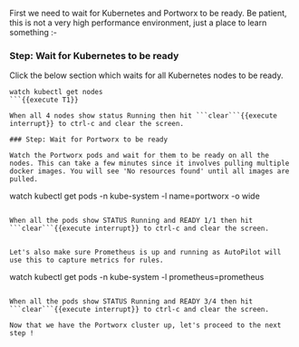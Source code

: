 First we need to wait for Kubernetes and Portworx to be ready. Be patient, this is not a very high performance environment, just a place to learn something :-

### Step: Wait for Kubernetes to be ready

Click the below section which waits for all Kubernetes nodes to be ready.
```
watch kubectl get nodes
```{{execute T1}}

When all 4 nodes show status Running then hit ```clear```{{execute interrupt}} to ctrl-c and clear the screen.

### Step: Wait for Portworx to be ready

Watch the Portworx pods and wait for them to be ready on all the nodes. This can take a few minutes since it involves pulling multiple docker images. You will see 'No resources found' until all images are pulled.

```
watch kubectl get pods -n kube-system -l name=portworx -o wide
```{{execute T1}}

When all the pods show STATUS Running and READY 1/1 then hit ```clear```{{execute interrupt}} to ctrl-c and clear the screen.


Let's also make sure Prometheus is up and running as AutoPilot will use this to capture metrics for rules.
```
watch kubectl get pods -n kube-system -l prometheus=prometheus
```{{execute T1}}

When all the pods show STATUS Running and READY 3/4 then hit ```clear```{{execute interrupt}} to ctrl-c and clear the screen.

Now that we have the Portworx cluster up, let's proceed to the next step !
